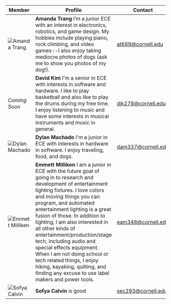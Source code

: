 Member | Profile | Contact
-------|---------|--------
![Amanda Trang](/images/me.png) | **Amanda Trang** I’m a junior ECE with an interest in electronics, robotics, and game design. My hobbies include playing piano, rock climbing, and video games--I also enjoy taking mediocre photos of dogs (ask me to show you photos of my dog!). | at669@cornell.edu
*Coming Soon* | **David Kim** I'm a senior in ECE with interests in software and hardware. I like to play basketball and also like to play the drums during my free time. I enjoy listening to music and have some interests in musical instruments and music in general. | djk278@cornell.edu
![Dylan Machado](IMG_20170901_195507.png) | **Dylan Machado** I'm a junior in ECE with interests in hardware in software. I enjoy traveling, food, and dogs. | dam337@cornell.edu
![Emmett Milliken](IMG_0874.png) | **Emmett Milliken** I am a junior in ECE with the future goal of going in to research and development of entertainment lighting fixtures. I love colors and moving things you can program, and automated entertainment lighting is a great fusion of those. In addition to lighting, I am also interested in all other kinds of entertainment/production/stage tech, including audio and special effects equipment. When I am not doing school or tech related things, I enjoy hiking, kayaking, quilting, and finding any excuse to use label makers and power tools. | eam348@cornell.edu
![Sofya Calvin](IMG_2533.png) | **Sofya Calvin** is good | sec293@cornell.edu
